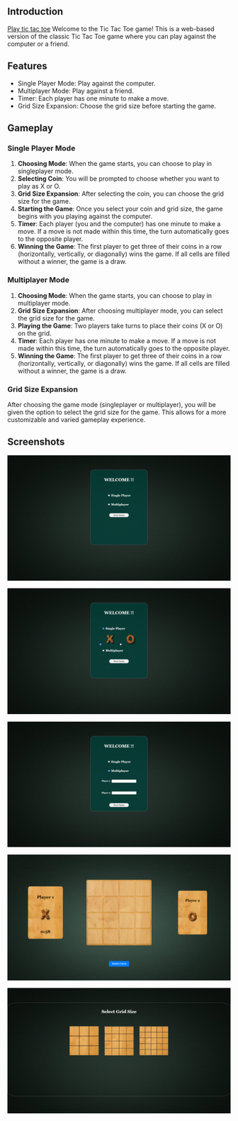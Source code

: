 ## Introduction 
[Play tic tac toe](https://sreenesh123.github.io/spider_task_js_basic/)
Welcome to the Tic Tac Toe game! This is a web-based version of the classic Tic Tac Toe game where you can play against the computer or a friend.

## Features

- Single Player Mode: Play against the computer.
- Multiplayer Mode: Play against a friend.
- Timer: Each player has one minute to make a move.
- Grid Size Expansion: Choose the grid size before starting the game.

## Gameplay

### Single Player Mode

1. **Choosing Mode**: When the game starts, you can choose to play in singleplayer mode.
2. **Selecting Coin**: You will be prompted to choose whether you want to play as X or O.
3. **Grid Size Expansion**: After selecting the coin, you can choose the grid size for the game.
4. **Starting the Game**: Once you select your coin and grid size, the game begins with you playing against the computer.
5. **Timer**: Each player (you and the computer) has one minute to make a move. If a move is not made within this time, the turn automatically goes to the opposite player.
6. **Winning the Game**: The first player to get three of their coins in a row (horizontally, vertically, or diagonally) wins the game. If all cells are filled without a winner, the game is a draw.

### Multiplayer Mode

1. **Choosing Mode**: When the game starts, you can choose to play in multiplayer mode.
2. **Grid Size Expansion**: After choosing multiplayer mode, you can select the grid size for the game.
3. **Playing the Game**: Two players take turns to place their coins (X or O) on the grid.
4. **Timer**: Each player has one minute to make a move. If a move is not made within this time, the turn automatically goes to the opposite player.
5. **Winning the Game**: The first player to get three of their coins in a row (horizontally, vertically, or diagonally) wins the game. If all cells are filled without a winner, the game is a draw.

### Grid Size Expansion

After choosing the game mode (singleplayer or multiplayer), you will be given the option to select the grid size for the game. This allows for a more customizable and varied gameplay experience.

## Screenshots

![Main Menu](Demo/Screenshot%20(848).png)


![Single Player Mode](Demo/Screenshot%20(849).png)


![Multiplayer Mode](Demo/Screenshot%20(850).png)

![Game Board](Demo/Screenshot%20(852).png)

![Grid](Demo/Screenshot%20(851).png)
